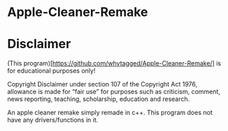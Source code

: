 # Apple-Cleaner-Remake

# Disclaimer
(This program)[https://github.com/whytagged/Apple-Cleaner-Remake/] is for educational purposes only!

Copyright Disclaimer under section 107 of the Copyright Act 1976, allowance is made for “fair use” for purposes such as criticism, comment, news reporting, teaching, scholarship, education and research.

An apple cleaner remake simply remade in c++. This program does not have any drivers/functions in it.
